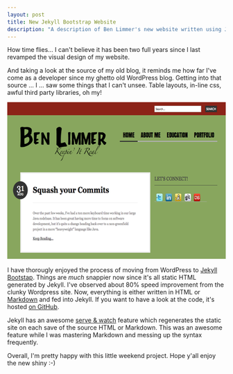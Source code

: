 ```yaml
---
layout: post
title: New Jekyll Bootstrap Website
description: "A description of Ben Limmer's new website written using Jekyll Bootstrap."
---
```


How time flies... I can't believe it has been two full years since I last revamped the visual design of my website. 

And taking a look at the source of my old blog, it reminds me how far I've come as a developer since my ghetto old WordPress blog. Getting into that source ... I ... saw some things that I can't unsee. Table layouts, in-line css, awful third party libraries, oh my!

<div class="center">
	<img src="/assets/images/posts/2013/09/WordpressSite.png" width="616" height="362" alt="Screenshot of old WordPress blog" />
</div>

I have thorougly enjoyed the process of moving from WordPress to [Jekyll](https://github.com/mojombo/jekyll) [Bootstap](https://github.com/plusjade/jekyll-bootstrap). Things are *much* snappier now since it's all static HTML generated by Jekyll. I've observed about 80% speed improvement from the clunky Wordpress site. Now, everything is either written in HTML or [Markdown](http://daringfireball.net/projects/markdown/) and fed into Jekyll. If you want to have a look at the code, it's hosted [on GitHub](https://github.com/l1m5/benlimmer.com).

Jekyll has an awesome [serve & watch](http://jekyllrb.com/docs/usage/) feature which regenerates the static site on each save of the source HTML or Markdown. This was an awesome feature while I was mastering Markdown and messing up the syntax frequently.

Overall, I'm pretty happy with this little weekend project. Hope y'all enjoy the new shiny :-)